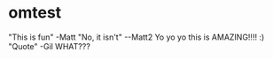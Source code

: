 # omtest
"This is fun" -Matt
"No, it isn't" --Matt2
Yo yo yo this is AMAZING!!!!
:)
"Quote" -Gil
WHAT???
